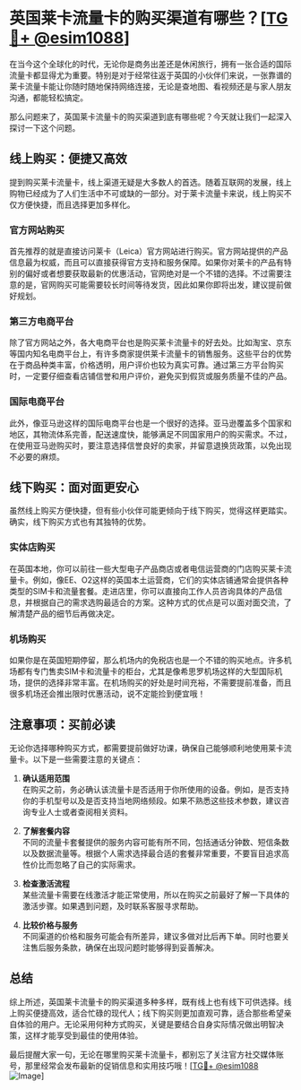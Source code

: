 # 英国莱卡流量卡的购买渠道有哪些？[[TG💪+ @esim1088](https://t.me/s/esim1088)]

在当今这个全球化的时代，无论你是商务出差还是休闲旅行，拥有一张合适的国际流量卡都显得尤为重要。特别是对于经常往返于英国的小伙伴们来说，一张靠谱的莱卡流量卡能让你随时随地保持网络连接，无论是查地图、看视频还是与家人朋友沟通，都能轻松搞定。

那么问题来了，英国莱卡流量卡的购买渠道到底有哪些呢？今天就让我们一起深入探讨一下这个问题。

## 线上购买：便捷又高效

提到购买莱卡流量卡，线上渠道无疑是大多数人的首选。随着互联网的发展，线上购物已经成为了人们生活中不可或缺的一部分。对于莱卡流量卡来说，线上购买不仅方便快捷，而且选择更加多样化。

### 官方网站购买

首先推荐的就是直接访问莱卡（Leica）官方网站进行购买。官方网站提供的产品信息最为权威，而且可以直接获得官方支持和服务保障。如果你对莱卡的产品有特别的偏好或者想要获取最新的优惠活动，官网绝对是一个不错的选择。不过需要注意的是，官网购买可能需要较长时间等待发货，因此如果你即将出发，建议提前做好规划。

### 第三方电商平台

除了官方网站之外，各大电商平台也是购买莱卡流量卡的好去处。比如淘宝、京东等国内知名电商平台上，有许多商家提供莱卡流量卡的销售服务。这些平台的优势在于商品种类丰富，价格透明，用户评价也较为真实可靠。通过第三方平台购买时，一定要仔细查看店铺信誉和用户评价，避免买到假货或服务质量不佳的产品。

### 国际电商平台

此外，像亚马逊这样的国际电商平台也是一个很好的选择。亚马逊覆盖多个国家和地区，其物流体系完善，配送速度快，能够满足不同国家用户的购买需求。不过，在使用亚马逊购买时，要注意选择信誉良好的卖家，并留意退换货政策，以免出现不必要的麻烦。

## 线下购买：面对面更安心

虽然线上购买方便快捷，但有些小伙伴可能更倾向于线下购买，觉得这样更踏实。确实，线下购买方式也有其独特的优势。

### 实体店购买

在英国本地，你可以前往一些大型电子产品商店或者电信运营商的门店购买莱卡流量卡。例如，像EE、O2这样的英国本土运营商，它们的实体店铺通常会提供各种类型的SIM卡和流量套餐。走进店里，你可以直接向工作人员咨询具体的产品信息，并根据自己的需求选购最适合的方案。这种方式的优点是可以面对面交流，了解清楚产品的细节后再做决定。

### 机场购买

如果你是在英国短期停留，那么机场内的免税店也是一个不错的购买地点。许多机场都有专门售卖SIM卡和流量卡的柜台，尤其是像希思罗机场这样的大型国际机场，提供的选择非常丰富。在机场购买的好处是时间充裕，不需要提前准备，而且很多机场还会推出限时优惠活动，说不定能捡到便宜哦！

## 注意事项：买前必读

无论你选择哪种购买方式，都需要提前做好功课，确保自己能够顺利地使用莱卡流量卡。以下是一些需要注意的关键点：

1. **确认适用范围**  
   在购买之前，务必确认该流量卡是否适用于你所使用的设备。例如，是否支持你的手机型号以及是否支持当地网络频段。如果不熟悉这些技术参数，建议咨询专业人士或者查阅相关资料。

2. **了解套餐内容**  
   不同的流量卡套餐提供的服务内容可能有所不同，包括通话分钟数、短信条数以及数据流量等。根据个人需求选择最合适的套餐非常重要，不要盲目追求高性价比而忽略了自己的实际需求。

3. **检查激活流程**  
   某些流量卡需要在线激活才能正常使用，所以在购买之前最好了解一下具体的激活步骤。如果遇到问题，及时联系客服寻求帮助。

4. **比较价格与服务**  
   不同渠道的价格和服务可能会有所差异，建议多做对比后再下单。同时也要关注售后服务条款，确保在出现问题时能够得到妥善解决。

## 总结

综上所述，英国莱卡流量卡的购买渠道多种多样，既有线上也有线下可供选择。线上购买便捷高效，适合忙碌的现代人；线下购买则更加直观可靠，适合那些希望亲自体验的用户。无论采用何种方式购买，关键是要结合自身实际情况做出明智决策，这样才能享受到最佳的使用体验。

最后提醒大家一句，无论在哪里购买莱卡流量卡，都别忘了关注官方社交媒体账号，那里经常会发布最新的促销信息和实用技巧哦！[[TG💪+ @esim1088](https://t.me/s/esim1088) ![Image](https://i.postimg.cc/4NQfJmqS/Snipaste-2025-05-13-00-14-12.png)]
